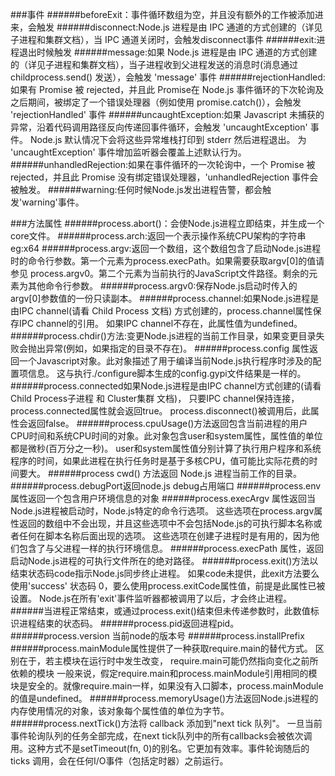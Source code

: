 ###事件
######beforeExit：事件循环数组为空，并且没有额外的工作被添加进来，会触发
######disconnect:Node.js 进程是由 IPC 通道的方式创建的（详见子进程和集群文档），当 IPC 通道关闭时，会触发disconnect事件
######exit:进程退出时候触发
######message:如果 Node.js 进程是由 IPC 通道的方式创建的（详见子进程和集群文档），当子进程收到父进程发送的消息时(消息通过 childprocess.send() 发送），会触发 'message' 事件
######rejectionHandled:如果有 Promise 被 rejected，并且此 Promise在 Node.js 事件循环的下次轮询及之后期间，被绑定了一个错误处理器（例如使用 promise.catch()），会触发 'rejectionHandled' 事件
######uncaughtException:如果 Javascript 未捕获的异常，沿着代码调用路径反向传递回事件循环，会触发 'uncaughtException' 事件。 Node.js 默认情况下会将这些异常堆栈打印到 stderr 然后进程退出。 为 'uncaughtException' 事件增加监听器会覆盖上述默认行为。
######unhandledRejection:如果在事件循环的一次轮询中，一个 Promise 被 rejected，并且此 Promise 没有绑定错误处理器，'unhandledRejection 事件会被触发。
######warning:任何时候Node.js发出进程告警，都会触发'warning'事件。

###方法属性
######process.abort()：会使Node.js进程立即结束，并生成一个core文件。
######process.arch:返回一个表示操作系统CPU架构的字符串 eg:x64
######process.argv:返回一个数组，这个数组包含了启动Node.js进程时的命令行参数。第一个元素为process.execPath。如果需要获取argv[0]的值请参见  process.argv0。第二个元素为当前执行的JavaScript文件路径。剩余的元素为其他命令行参数。
######process.argv0:保存Node.js启动时传入的argv[0]参数值的一份只读副本。
######process.channel:如果Node.js进程是由IPC channel(请看 Child Process 文档) 方式创建的，process.channel属性保存IPC channel的引用。 如果IPC channel不存在，此属性值为undefined。
######process.chdir()方法:变更Node.js进程的当前工作目录，如果变更目录失败会抛出异常(例如，如果指定的目录不存在)。
######process.config 属性返回一个Javascript对象。此对象描述了用于编译当前Node.js执行程序时涉及的配置项信息。 这与执行./configure脚本生成的config.gypi文件结果是一样的。
######process.connected如果Node.js进程是由IPC channel方式创建的(请看Child Process子进程 和 Cluster集群 文档)， 只要IPC channel保持连接，process.connected属性就会返回true。 process.disconnect()被调用后，此属性会返回false。
######process.cpuUsage()方法返回包含当前进程的用户CPU时间和系统CPU时间的对象。此对象包含user和system属性，属性值的单位都是微秒(百万分之一秒)。 user和system属性值分别计算了执行用户程序和系统程序的时间，如果此进程在执行任务时是基于多核CPU，值可能比实际花费的时间要大。
######process cwd() 方法返回 Node.js 进程当前工作的目录。
######process.debugPort返回node.js debug占用端口
######process.env属性返回一个包含用户环境信息的对象
######process.execArgv 属性返回当Node.js进程被启动时，Node.js特定的命令行选项。 这些选项在process.argv属性返回的数组中不会出现，并且这些选项中不会包括Node.js的可执行脚本名称或者任何在脚本名称后面出现的选项。 这些选项在创建子进程时是有用的，因为他们包含了与父进程一样的执行环境信息。
######process.execPath 属性，返回启动Node.js进程的可执行文件所在的绝对路径。
######process.exit()方法以结束状态码code指示Node.js同步终止进程。 如果code未提供，此exit方法要么使用'success' 状态码 0，要么使用process.exitCode属性值，前提是此属性已被设置。 Node.js在所有'exit'事件监听器都被调用了以后，才会终止进程。
######当进程正常结束，或通过process.exit()结束但未传递参数时，此数值标识进程结束的状态码。
######process.pid返回进程pid。
######process.version 当前node的版本号
######process.installPrefix
######process.mainModule属性提供了一种获取require.main的替代方式。 区别在于，若主模块在运行时中发生改变， require.main可能仍然指向变化之前所依赖的模块 一般来说，假定require.main和process.mainModule引用相同的模块是安全的。就像require.main一样，如果没有入口脚本，process.mainModule的值是undefined。
######process.memoryUsage()方法返回Node.js进程的内存使用情况的对象，该对象每个属性值的单位为字节。
######process.nextTick()方法将 callback 添加到"next tick 队列"。 一旦当前事件轮询队列的任务全部完成，在next tick队列中的所有callbacks会被依次调用。这种方式不是setTimeout(fn, 0)的别名。它更加有效率。事件轮询随后的ticks 调用，会在任何I/O事件（包括定时器）之前运行。
